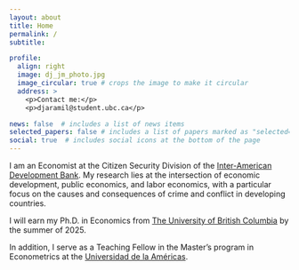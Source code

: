 ```yaml
---
layout: about
title: Home
permalink: /
subtitle: 

profile:
  align: right
  image: dj_jm_photo.jpg
  image_circular: true # crops the image to make it circular
  address: >
    <p>Contact me:</p>
    <p>djaramil@student.ubc.ca</p>

news: false  # includes a list of news items
selected_papers: false # includes a list of papers marked as "selected={true}"
social: true  # includes social icons at the bottom of the page
---
```


I am an Economist at the Citizen Security Division of the [Inter-American Development Bank](https://www.iadb.org/en). My research lies at the intersection of economic development, public economics, and labor economics, with a particular focus on the causes and consequences of crime and conflict in developing countries.

I will earn my Ph.D. in Economics from [The University of British Columbia](https://economics.ubc.ca/) by the summer of 2025.

In addition, I serve as a Teaching Fellow in the Master’s program in Econometrics at the [Universidad de la Américas](https://sitios.udla.edu.ec/econometria/).

